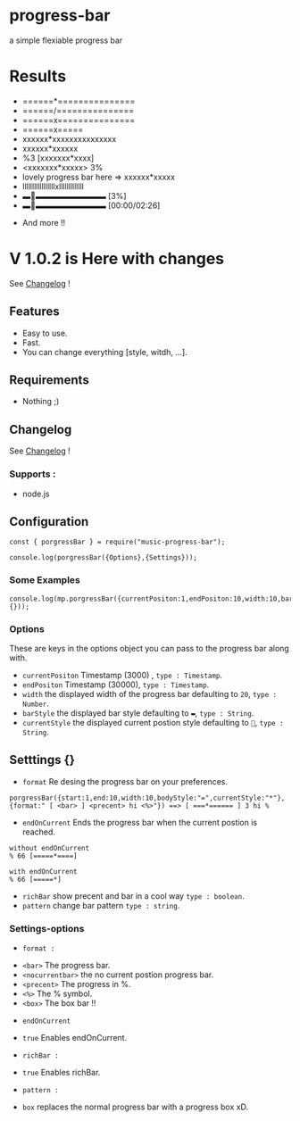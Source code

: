 # progress-bar
a simple flexiable progress bar

# Results
* ======*===============
* ======/===============
* ======x===============
* ======x=====
* xxxxxx*xxxxxxxxxxxxxxx
* xxxxxx*xxxxxx
* %3 [xxxxxxx*xxxx]
* <xxxxxxx*xxxxx> 3%
* lovely progress bar here => xxxxxx*xxxxx
* lllllllllllllllllxlllllllllllll
* ▬🔘▬▬▬▬▬▬▬▬▬ [3%]
* ▬🔘▬▬▬▬▬▬▬▬▬ [00:00/02:26]
- And more !!

# V 1.0.2 is Here with changes
See [Changelog](CHANGELOG.md) !

## Features
* Easy to use.
* Fast.
* You can change everything [style, witdh, ...].


## Requirements

* Nothing ;)


## Changelog

See [Changelog](CHANGELOG.md) !

### Supports :
* node.js


## Configuration
```
const { porgressBar } = require("music-progress-bar");

console.log(porgressBar({Options},{Settings}));
```

### Some Examples
```
console.log(mp.porgressBar({currentPositon:1,endPositon:10,width:10,barStyle:"=",currentStyle:"*"}, {}));
```

### Options

These are keys in the options object you can pass to the progress bar along with.

- `currentPositon` Timestamp (3000) , `type : Timestamp`.
- `endPositon` Timestamp (30000), `type : Timestamp`.
- `width` the displayed width of the progress bar defaulting to `20`, `type : Number`.
- `barStyle` the displayed bar style defaulting to `▬`, `type : String`.
- `currentStyle` the displayed current postion style defaulting to `🔘`, `type : String`.


## Setttings {}

- `format` Re desing the progress bar on your preferences.
``` 
porgressBar({start:1,end:10,width:10,bodyStyle:"=",currentStyle:"*"}, {format:" [ <bar> ] <precent> hi <%>"}) ==> [ ===*====== ] 3 hi %
```
- `endOnCurrent` Ends the progress bar when the current postion is reached.
```
without endOnCurrent
% 66 [=====*====]

with endOnCurrent
% 66 [=====*]
```
- `richBar` show precent and bar in a cool way `type : boolean`.
- `pattern` change bar pattern `type : string`.

### Settings-options

* `format :`
- `<bar>` The progress bar.
- `<nocurrentbar>` the no current postion progress bar.
- `<precent>` The progress in %.
- `<%>` The % symbol.
- `<box>` The box bar !!

* `endOnCurrent`
- `true` Enables endOnCurrent.

* `richBar :`
- `true` Enables richBar.

* `pattern :`
- `box` replaces the normal progress bar with a progress box xD.
